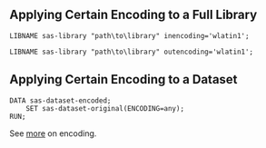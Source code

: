 ## Applying Certain Encoding to a Full Library

```
LIBNAME sas-library "path\to\library" inencoding='wlatin1';

LIBNAME sas-library "path\to\library" outencoding='wlatin1';
```

## Applying Certain Encoding to a Dataset

```
DATA sas-dataset-encoded;
    SET sas-dataset-original(ENCODING=any);
RUN;
```

See [more](https://documentation.sas.com/?cdcId=pgmsascdc&cdcVersion=9.4_3.5&docsetId=nlsref&docsetTarget=n0utx4w7x4exijn1wt7pk0srrxz5.htm&locale=en) on encoding.
